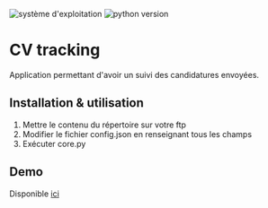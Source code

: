 ![système d'exploitation](https://img.shields.io/badge/os-windows-blue.svg) 
![python version](https://img.shields.io/badge/python-2.7-yellow.svg)

CV tracking
===
Application permettant d'avoir un suivi des candidatures envoyées. 

Installation & utilisation
---

1. Mettre le contenu du répertoire sur votre ftp
2. Modifier le fichier config.json en renseignant tous les champs
3. Exécuter core.py

Demo
---
Disponible [ici](http://hyperyon.fr/app/tracking/)

